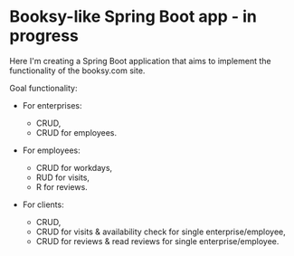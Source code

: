 # Booksy-like Spring Boot app - in progress

Here I'm creating a Spring Boot application that aims to implement the functionality of the booksy.com site.

Goal functionality:

* For enterprises:
    - CRUD,
    - CRUD for employees.

* For employees:
    - CRUD for workdays,
    - RUD for visits,
    - R for reviews.

* For clients:
    - CRUD,
    - CRUD for visits & availability check for single enterprise/employee,
    - CRUD for reviews & read reviews for single enterprise/employee.
